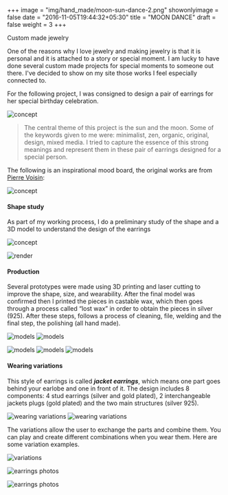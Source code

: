 +++
image = "img/hand_made/moon-sun-dance-2.png"
showonlyimage = false
date = "2016-11-05T19:44:32+05:30"
title = "MOON DANCE"
draft = false
weight = 3
+++

Custom made jewelry
<!--more-->

One of the reasons why I love jewelry and making jewelry is that it is personal and it is attached to a story or special moment.
I am lucky to have done several custom made projects for special moments to someone out there.
I've decided to show on my site those works I feel especially connected to. 

For the following project, I was consigned to design a pair of earrings for her special birthday celebration.

![concept](/img/hand_made/moon-sun-dance-3.png)

> The central theme of this project is the sun and the moon. Some of the keywords given to me were: minimalist, zen, organic, original, design, mixed media. I tried to capture the essence of this strong meanings and represent them in these pair of earrings designed for a special person. 

The following is an inspirational mood board, the original works are from [Pierre Voisin](https://theultralinx.com/2015/08/perfectly-simple-geometric-illustrations-by-pierre-voisin/):

![concept](/img/hand_made/moon-sun-dance-4.png)

#### Shape study

As part of my working process, I do a preliminary study of the shape and a 3D model to understand the design of the earrings 

![concept](/img/hand_made/preliminary-study-2.png)

![render](/img/hand_made/moon-sun-dance-render.jpg)

#### Production

Several prototypes were made using 3D printing and laser cutting to improve the shape, size, and wearability. After the final model was confirmed then I printed the pieces in castable wax, which then goes through a process called “lost wax” in order to obtain the pieces in silver (925). After these steps, follows a process of cleaning, file, welding and the final step, the polishing (all hand made).

![models](/img/hand_made/earrings-work-in-progress2.jpg)
![models](/img/hand_made/earrings-work-in-progress.jpg)

![models](/img/hand_made/earrings-work-in-progress4.jpg)
![models](/img/hand_made/earrings-work-in-progress3.jpg)
![models](/img/hand_made/earrings-work-in-progress5.jpg)

#### Wearing variations

This style of earrings is called  **_jacket earrings_**, which means one part goes behind your earlobe and one in front of it. The design includes 8 components: 4 stud earrings (silver and gold plated), 2 interchangeable jackets plugs (gold plated) and the two main structures (silver 925).

![wearing variations](/img/hand_made/variations-parts.jpg)
![wearing variations](/img/hand_made/variations-2.jpg)

The variations allow the user to exchange the parts and combine them. You can play and create different combinations when you wear them. Here are some variation examples.

![variations](/img/hand_made/wear-variations.png)

![earrings photos](/img/hand_made/earrings-models.jpg)

![earrings photos](/img/hand_made/earrings-moon-dance.jpg)
